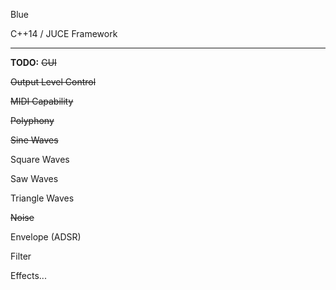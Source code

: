 Blue

C++14 / JUCE Framework
* * *
**TODO:**
~~GUI~~ 

~~Output Level Control~~ 

~~MIDI Capability~~ 

~~Polyphony~~	 

~~Sine Waves~~ 

Square Waves 

Saw Waves 

Triangle Waves 

~~Noise~~ 

Envelope (ADSR) 

Filter 

Effects... 
	 